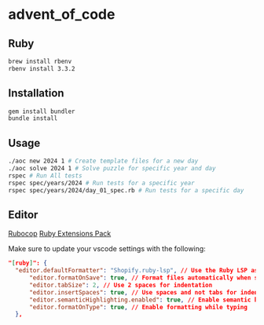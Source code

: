 # advent_of_code

## Ruby

```sh
brew install rbenv
rbenv install 3.3.2
```

## Installation

```sh
gem install bundler
bundle install
```

## Usage

```sh
./aoc new 2024 1 # Create template files for a new day
./aoc solve 2024 1 # Solve puzzle for specific year and day
rspec # Run All tests
rspec spec/years/2024 # Run tests for a specific year
rspec spec/years/2024/day_01_spec.rb # Run tests for a specific day
```

## Editor

[Rubocop](https://github.com/rubocop/rubocop)
[Ruby Extensions Pack](https://marketplace.visualstudio.com/items?itemName=Shopify.ruby-extensions-pack)

Make sure to update your vscode settings with the following:

```json
"[ruby]": {
  "editor.defaultFormatter": "Shopify.ruby-lsp", // Use the Ruby LSP as the default formatter
      "editor.formatOnSave": true, // Format files automatically when saving
      "editor.tabSize": 2, // Use 2 spaces for indentation
      "editor.insertSpaces": true, // Use spaces and not tabs for indentation
      "editor.semanticHighlighting.enabled": true, // Enable semantic highlighting
      "editor.formatOnType": true, // Enable formatting while typing
  },
```

